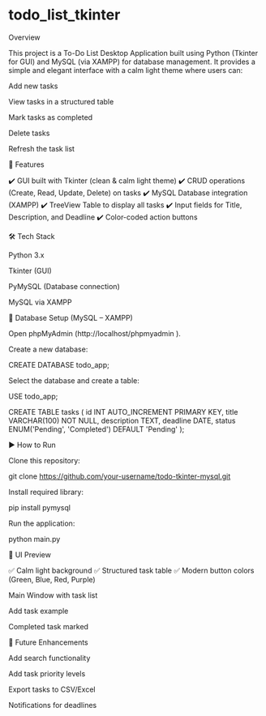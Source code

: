 # todo_list_tkinter


Overview

This project is a To-Do List Desktop Application built using Python (Tkinter for GUI) and MySQL (via XAMPP) for database management.
It provides a simple and elegant interface with a calm light theme where users can:

Add new tasks

View tasks in a structured table

Mark tasks as completed

Delete tasks

Refresh the task list

🚀 Features

✔️ GUI built with Tkinter (clean & calm light theme)
✔️ CRUD operations (Create, Read, Update, Delete) on tasks
✔️ MySQL Database integration (XAMPP)
✔️ TreeView Table to display all tasks
✔️ Input fields for Title, Description, and Deadline
✔️ Color-coded action buttons

🛠️ Tech Stack

Python 3.x

Tkinter (GUI)

PyMySQL (Database connection)

MySQL via XAMPP

📂 Database Setup (MySQL – XAMPP)

Open phpMyAdmin (http://localhost/phpmyadmin
).

Create a new database:

CREATE DATABASE todo_app;


Select the database and create a table:

USE todo_app;

CREATE TABLE tasks (
    id INT AUTO_INCREMENT PRIMARY KEY,
    title VARCHAR(100) NOT NULL,
    description TEXT,
    deadline DATE,
    status ENUM('Pending', 'Completed') DEFAULT 'Pending'
);

▶️ How to Run

Clone this repository:

git clone https://github.com/your-username/todo-tkinter-mysql.git


Install required library:

pip install pymysql


Run the application:

python main.py

🎨 UI Preview

✅ Calm light background
✅ Structured task table
✅ Modern button colors (Green, Blue, Red, Purple)


Main Window with task list

Add task example

Completed task marked

📖 Future Enhancements

Add search functionality

Add task priority levels

Export tasks to CSV/Excel

Notifications for deadlines
